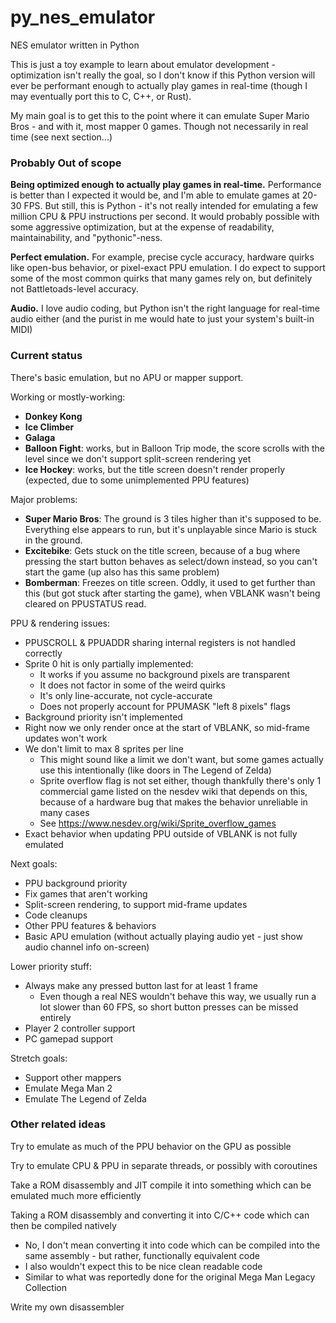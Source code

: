 # py_nes_emulator
NES emulator written in Python

This is just a toy example to learn about emulator development - optimization isn't really the goal, so I don't know if this Python version will ever be performant enough to actually play games in real-time (though I may eventually port this to C, C++, or Rust).

My main goal is to get this to the point where it can emulate Super Mario Bros - and with it, most mapper 0 games. Though not necessarily in real time (see next section...)

### Probably Out of scope

**Being optimized enough to actually play games in real-time.** Performance is better than I expected it would be, and I'm able to emulate games at 20-30 FPS. But still, this is Python - it's not really intended for emulating a few million CPU & PPU instructions per second. It would probably possible with some aggressive optimization, but at the expense of readability, maintainability, and "pythonic"-ness.

**Perfect emulation.** For example, precise cycle accuracy, hardware quirks like open-bus behavior, or pixel-exact PPU emulation. I do expect to support some of the most common quirks that many games rely on, but definitely not Battletoads-level accuracy.

**Audio.** I love audio coding, but Python isn't the right language for real-time audio either (and the purist in me would hate to just your system's built-in MIDI)

### Current status

There's basic emulation, but no APU or mapper support.

Working or mostly-working:

- **Donkey Kong**
- **Ice Climber**
- **Galaga**
- **Balloon Fight**: works, but in Balloon Trip mode, the score scrolls with the level since we don't support split-screen rendering yet
- **Ice Hockey**: works, but the title screen doesn't render properly (expected, due to some unimplemented PPU features)

Major problems:

- **Super Mario Bros**: The ground is 3 tiles higher than it's supposed to be. Everything else appears to run, but it's unplayable since Mario is stuck in the ground.
- **Excitebike**: Gets stuck on the title screen, because of a bug where pressing the start button behaves as select/down instead, so you can't start the game (up also has this same problem)
- **Bomberman**: Freezes on title screen. Oddly, it used to get further than this (but got stuck after starting the game), when VBLANK wasn't being cleared on PPUSTATUS read.

PPU & rendering issues:

- PPUSCROLL & PPUADDR sharing internal registers is not handled correctly
- Sprite 0 hit is only partially implemented:
	- It works if you assume no background pixels are transparent
	- It does not factor in some of the weird quirks
	- It's only line-accurate, not cycle-accurate
	- Does not properly account for PPUMASK "left 8 pixels" flags
- Background priority isn't implemented
- Right now we only render once at the start of VBLANK, so mid-frame updates won't work
- We don't limit to max 8 sprites per line
	- This might sound like a limit we don't want, but some games actually use this intentionally (like doors in The Legend of Zelda)
	- Sprite overflow flag is not set either, though thankfully there's only 1 commercial game listed on the nesdev wiki that depends on this, because of a hardware bug that makes the behavior unreliable in many cases
	- See https://www.nesdev.org/wiki/Sprite_overflow_games
- Exact behavior when updating PPU outside of VBLANK is not fully emulated

Next goals:

- PPU background priority
- Fix games that aren't working
- Split-screen rendering, to support mid-frame updates
- Code cleanups
- Other PPU features & behaviors
- Basic APU emulation (without actually playing audio yet - just show audio channel info on-screen)

Lower priority stuff:

- Always make any pressed button last for at least 1 frame
	- Even though a real NES wouldn't behave this way, we usually run a lot slower than 60 FPS, so short button presses can be missed entirely
- Player 2 controller support
- PC gamepad support

Stretch goals:

- Support other mappers
- Emulate Mega Man 2
- Emulate The Legend of Zelda

### Other related ideas

Try to emulate as much of the PPU behavior on the GPU as possible

Try to emulate CPU & PPU in separate threads, or possibly with coroutines

Take a ROM disassembly and JIT compile it into something which can be emulated much more efficiently

Taking a ROM disassembly and converting it into C/C++ code which can then be compiled natively

- No, I don't mean converting it into code which can be compiled into the same assembly - but rather, functionally equivalent code
- I also wouldn't expect this to be nice clean readable code
- Similar to what was reportedly done for the original Mega Man Legacy Collection

Write my own disassembler
